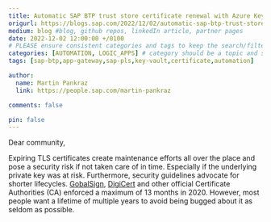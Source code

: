 ```yaml
---
title: Automatic SAP BTP trust store certificate renewal with Azure Key Vault – or how to stop thinking about expiry dates once and for all
origurl: https://blogs.sap.com/2022/12/02/automatic-sap-btp-trust-store-certificate-renewal-with-azure-key-vault-or-how-to-stop-thinking-about-expiry-dates-once-and-for-all/
medium: blog #blog, github repos, linkedIn article, partner pages
date: 2022-12-02 12:00:00 +/0100
# PLEASE ensure consistent categories and tags to keep the search/filtering meaningful!
categories: [AUTOMATION, LOGIC_APPS] # category should be a topic and sub-category primary product
tags: [sap-btp,app-gateway,sap-pls,key-vault,certificate,automation]     # TAG names should always be lowercase

author:
  name: Martin Pankraz
  link: https://people.sap.com/martin-pankraz

comments: false

pin: false
---
```

Dear community,

Expiring TLS certificates create maintenance efforts all over the place and pose a security risk if not taken care of in time. Especially if the underlying private key was at risk. Furthermore, security guidelines advocate for shorter lifecycles. [GobalSign](https://www.globalsign.com/en/blog/maximum-ssltls-certificate-validity-now-one-year), [DigiCert](https://www.digicert.com/support/resources/faq/public-trust-and-certificates/how-long-are-tls-ssl-certificate-validity-periods) and other official Certificate Authorities (CA) enforced a maximum of 13 months in 2020. However, most people want a lifetime of multiple years to avoid being bugged about it as seldom as possible.
